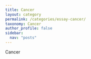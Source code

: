 ```yaml
---
title: Cancer
layout: category
permalink: /categories/essay-cancer/
taxonomy: Cancer
author_profile: false
sidebar:
  nav: "posts"
---
```


Cancer
